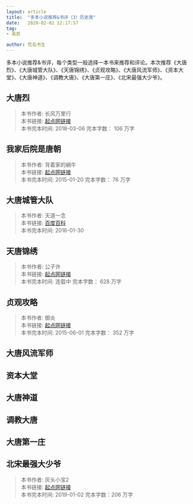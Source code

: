 ```yaml
---
layout: article
title:  "多本小说推荐&书评（3）历史类"
date:   2020-02-02 12:17:57
tag:
- 高武

author: 荒岛书生
---
```


多本小说推荐&书评，每个类型一般选择一本书来推荐和评论。本次推荐《大唐烈》、《大唐城管大队》、《天唐锦绣》、《贞观攻略》、《大唐风流军师》、《资本大堂》、《大唐神道》、《调教大唐》、《大唐第一庄》、《北宋最强大少爷》。

<!---more--->

## 大唐烈

> 本书作者:  长风万里行  
> 本书链接:  [起点网链接](https://baike.baidu.com/item/%E5%A4%A7%E5%94%90%E7%83%88)  
> 本书完本时间: 2018-03-06
> 完本字数： 106 万字


## 我家后院是唐朝


> 本书作者:  背着家的蜗牛  
> 本书链接:  [起点网链接](https://book.qidian.com/info/3218982)  
> 本书完本时间: 2015-01-20
> 完本字数： 76 万字

## 大唐城管大队

> 本书作者:  天道一念  
> 本书链接:  [百度百科](https://baike.baidu.com/item/%E5%A4%A7%E5%94%90%E5%9F%8E%E7%AE%A1%E5%A4%A7%E9%98%9F)  
> 本书完本时间: 2016-01-30

## 天唐锦绣

> 本书作者:  公子许  
> 本书链接:  [起点网链接](https://book.qidian.com/info/1004588586)  
> 本书完本时间: 连载中
> 完本字数： 628 万字

## 贞观攻略

> 本书作者:  御炎  
> 本书链接:  [起点网链接](https://book.qidian.com/info/3071419)  
> 本书完本时间: 2015-06-01
> 完本字数： 352 万字



## 大唐风流军师

## 资本大堂


## 大唐神道


## 调教大唐


## 大唐第一庄


## 北宋最强大少爷

> 本书作者:  灰头小宝2  
> 本书链接:  [起点网链接](https://book.qidian.com/info/)  
> 本书完本时间: 2019-01-02
> 完本字数：206 万字